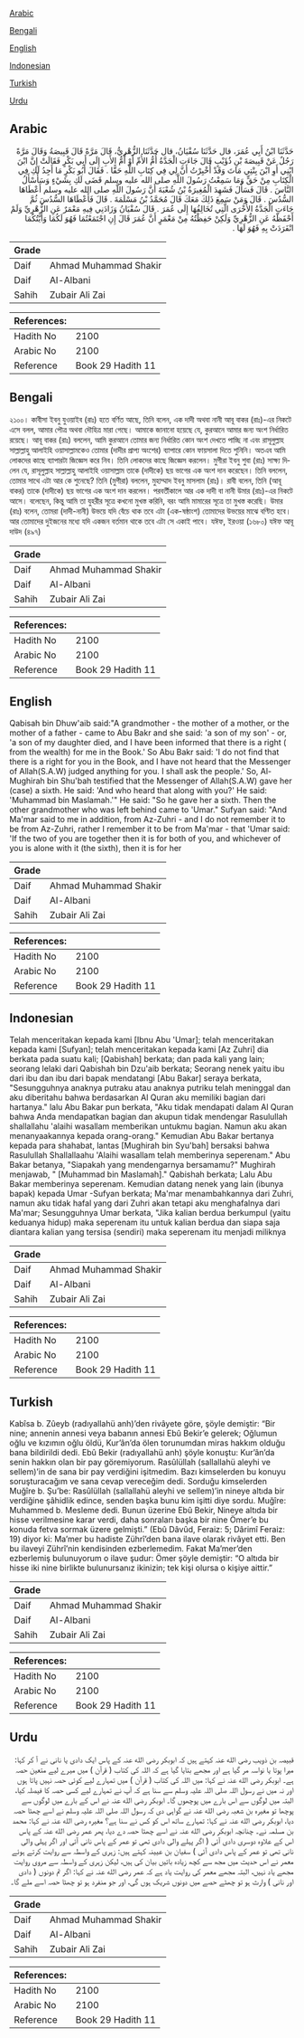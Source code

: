 [Arabic](#arabic)

[Bengali](#bengali)

[English](#english)

[Indonesian](#indonesian)

[Turkish](#turkish)

[Urdu](#urdu)

## Arabic


<div dir="rtl" lang="ar" style={{fontSize:'larger',backgroundColor:'#f8f9fa',padding:20}}>
حَدَّثَنَا ابْنُ أَبِي عُمَرَ، قال حَدَّثَنَا سُفْيَانُ، قال حَدَّثَنَا الزُّهْرِيُّ، قَالَ مَرَّةً قَالَ قَبِيصَةُ وَقَالَ مَرَّةً رَجُلٌ عَنْ قَبِيصَةَ بْنِ ذُؤَيْبٍ قَالَ جَاءَتِ الْجَدَّةُ أُمُّ الأُمِّ أَوْ أُمُّ الأَبِ إِلَى أَبِي بَكْرٍ فَقَالَتْ إِنَّ ابْنَ ابْنِي أَوِ ابْنَ بِنْتِي مَاتَ وَقَدْ أُخْبِرْتُ أَنَّ لِي فِي كِتَابِ اللَّهِ حَقًّا ‏.‏ فَقَالَ أَبُو بَكْرٍ مَا أَجِدُ لَكِ فِي الْكِتَابِ مِنْ حَقٍّ وَمَا سَمِعْتُ رَسُولَ اللَّهِ صلى الله عليه وسلم قَضَى لَكِ بِشَيْءٍ وَسَأَسْأَلُ النَّاسَ ‏.‏ قَالَ فَسَأَلَ فَشَهِدَ الْمُغِيرَةُ بْنُ شُعْبَةَ أَنَّ رَسُولَ اللَّهِ صلى الله عليه وسلم أَعْطَاهَا السُّدُسَ ‏.‏ قَالَ وَمَنْ سَمِعَ ذَلِكَ مَعَكَ قَالَ مُحَمَّدُ بْنُ مَسْلَمَةَ ‏.‏ قَالَ فَأَعْطَاهَا السُّدُسَ ثُمَّ جَاءَتِ الْجَدَّةُ الأُخْرَى الَّتِي تُخَالِفُهَا إِلَى عُمَرَ ‏.‏ قَالَ سُفْيَانُ وَزَادَنِي فِيهِ مَعْمَرٌ عَنِ الزُّهْرِيِّ وَلَمْ أَحْفَظْهُ عَنِ الزُّهْرِيِّ وَلَكِنْ حَفِظْتُهُ مِنْ مَعْمَرٍ أَنَّ عُمَرَ قَالَ إِنِ اجْتَمَعْتُمَا فَهُوَ لَكُمَا وَأَيَّتُكُمَا انْفَرَدَتْ بِهِ فَهُوَ لَهَا ‏.‏
</div>
<div style={{backgroundColor:'#f8f9fa',padding:20, marginBottom: 10}}><table> <thead> <tr> <th>Grade</th> <th></th> </tr> </thead> <tbody> <tr><td>Daif</td><td>Ahmad Muhammad Shakir</td></tr><tr><td>Daif</td><td>Al-Albani</td></tr><tr><td>Sahih</td><td>Zubair Ali Zai</td></tr></tbody></table><table> <thead> <tr> <th>References:</th> <th></th> </tr> </thead> <tbody><tr><td>Hadith No</td><td>2100</td></tr><tr><td>Arabic No</td><td>2100</td></tr><tr><td>Reference</td><td>Book 29 Hadith 11</td></tr></tbody></table></div>

## Bengali


<div dir="ltr" lang="bn" style={{fontSize:'larger',backgroundColor:'#f8f9fa',padding:20}}>
২১০০। কাবীসা ইবনু যুওয়াইব (রাঃ) হতে বর্ণিত আছে, তিনি বলেন, এক দাদী অথবা নানী আবূ বাকর (রাঃ)-এর নিকটে এসে বলল, আমার পৌত্র অথবা দৌহিত্র মারা গেছে। আমাকে জানানো হয়েছে যে, কুরআনে আমার জন্য অংশ নির্ধারিত রয়েছে। আবূ বাকর (রাঃ) বললেন, আমি কুরআনে তোমার জন্য নির্ধারিত কোন অংশ দেখতে পাচ্ছি না এবং রাসূলুল্লাহ সাল্লাল্লাহু আলাইহি ওয়াসাল্লামকেও তোমার (দাদীর প্রাপ্য অংশের) ব্যাপারে কোন ফায়সালা দিতে শুনিনি। অতএব আমি লোকদের কাছে ব্যাপারটা জিজ্ঞেস করে নিব। তিনি লোকদের কাছে জিজ্ঞেস করলেন। মুগীরা ইবনু শুবা (রাঃ) সাক্ষ্য দিলেন যে, রাসূলুল্লাহ সাল্লাল্লাহু আলাইহি ওয়াসাল্লাম তাকে (দাদীকে) ছয় ভাগের এক অংশ দান করেছেন। তিনি বললেন, তোমার সাথে এটা আর কে শুনেছে? তিনি (মুগীরা) বললেন, মুহাম্মাদ ইবনু মাসলাম (রাঃ)। রাবী বলেন, তিনি (আবূ বাকর) তাকে (দাদীকে) ছয় ভাগের এক অংশ দান করলেন। পরবর্তীকালে আর এক দাদী বা নানী উমার (রাঃ)-এর নিকটে আসে। বলেছেন, কিন্তু আমি তা যুহরীর সূত্রে কখনো মুখস্ত করিনি, বরং আমি মামারের সূত্রে তা মুখস্ত করেছি। উমার (রাঃ) বলেন, তোমরা (দাদী-নানী) উভয়ে যদি বেঁচে থাক তবে এটা (এক-ষষ্ঠাংশ) তোমাদের উভয়ের মাঝে বণ্টিত হবে। আর তোমাদের দুইজনের মধ্যে যদি একজন বর্তমান থাকে তবে এটা সে একাই পাবে। যঈফ, ইরওয়া (১৬৮০) যঈফ আবূ দাউদ (৪৯৭)
</div>
<div style={{backgroundColor:'#f8f9fa',padding:20, marginBottom: 10}}><table> <thead> <tr> <th>Grade</th> <th></th> </tr> </thead> <tbody> <tr><td>Daif</td><td>Ahmad Muhammad Shakir</td></tr><tr><td>Daif</td><td>Al-Albani</td></tr><tr><td>Sahih</td><td>Zubair Ali Zai</td></tr></tbody></table><table> <thead> <tr> <th>References:</th> <th></th> </tr> </thead> <tbody><tr><td>Hadith No</td><td>2100</td></tr><tr><td>Arabic No</td><td>2100</td></tr><tr><td>Reference</td><td>Book 29 Hadith 11</td></tr></tbody></table></div>

## English


<div dir="ltr" lang="en" style={{fontSize:'larger',backgroundColor:'#f8f9fa',padding:20}}>
Qabisah bin Dhuw'aib said:"A grandmother - the mother of a mother, or the mother of a father - came to Abu Bakr and she said: 'a son of my son' - or, 'a son of my daughter died, and I have been informed that there is a right ( from the wealth) for me in the Book.' So Abu Bakr said: 'I do not find that there is a right for you in the Book, and I have not heard that the Messenger of Allah(S.A.W) judged anything for you. I shall ask the people.' So, Al-Mughirah bin Shu'bah testified that the Messenger of Allah(S.A.W) gave her (case) a sixth. He said: 'And who heard that along with you?' He said: 'Muhammad bin Maslamah.'" He said: "So he gave her a sixth. Then the other grandmother who was left behind came to 'Umar." Sufyan said: "And Ma'mar said to me in addition, from Az-Zuhri - and I do not remember it to be from Az-Zuhri, rather I remember it to be from Ma'mar - that 'Umar said: 'If the two of you are together then it is for both of you, and whichever of you is alone with it (the sixth), then it is for her
</div>
<div style={{backgroundColor:'#f8f9fa',padding:20, marginBottom: 10}}><table> <thead> <tr> <th>Grade</th> <th></th> </tr> </thead> <tbody> <tr><td>Daif</td><td>Ahmad Muhammad Shakir</td></tr><tr><td>Daif</td><td>Al-Albani</td></tr><tr><td>Sahih</td><td>Zubair Ali Zai</td></tr></tbody></table><table> <thead> <tr> <th>References:</th> <th></th> </tr> </thead> <tbody><tr><td>Hadith No</td><td>2100</td></tr><tr><td>Arabic No</td><td>2100</td></tr><tr><td>Reference</td><td>Book 29 Hadith 11</td></tr></tbody></table></div>

## Indonesian


<div dir="ltr" lang="id" style={{fontSize:'larger',backgroundColor:'#f8f9fa',padding:20}}>
Telah menceritakan kepada kami [Ibnu Abu 'Umar]; telah menceritakan kepada kami [Sufyan]; telah menceritakan kepada kami [Az Zuhri] dia berkata pada suatu kali; [Qabishah] berkata; dan pada kali yang lain; seorang lelaki dari Qabishah bin Dzu'aib berkata; Seorang nenek yaitu ibu dari ibu dan ibu dari bapak mendatangi [Abu Bakar] seraya berkata, "Sesungguhnya anaknya putraku atau anaknya putriku telah meninggal dan aku diberitahu bahwa berdasarkan Al Quran aku memiliki bagian dari hartanya." lalu Abu Bakar pun berkata, "Aku tidak mendapati dalam Al Quran bahwa Anda mendapatkan bagian dan akupun tidak mendengar Rasulullah shallallahu 'alaihi wasallam memberikan untukmu bagian. Namun aku akan menanyaakannya kepada orang-orang." Kemudian Abu Bakar bertanya kepada para shahabat, lantas [Mughirah bin Syu'bah] bersaksi bahwa Rasulullah Shallallaahu 'Alaihi wasallam telah memberinya seperenam." Abu Bakar betanya, "Siapakah yang mendengarnya bersamamu?" Mughirah menjawab, " [Muhammad bin Maslamah]." Qabishah berkata; Lalu Abu Bakar memberinya seperenam. Kemudian datang nenek yang lain (ibunya bapak) kepada Umar -Sufyan berkata; Ma'mar menambahkannya dari Zuhri, namun aku tidak hafal yang dari Zuhri akan tetapi aku menghafalnya dari Ma'mar; Sesungguhnya Umar berkata, "Jika kalian berdua berkumpul (yaitu keduanya hidup) maka seperenam itu untuk kalian berdua dan siapa saja diantara kalian yang tersisa (sendiri) maka seperenam itu menjadi miliknya
</div>
<div style={{backgroundColor:'#f8f9fa',padding:20, marginBottom: 10}}><table> <thead> <tr> <th>Grade</th> <th></th> </tr> </thead> <tbody> <tr><td>Daif</td><td>Ahmad Muhammad Shakir</td></tr><tr><td>Daif</td><td>Al-Albani</td></tr><tr><td>Sahih</td><td>Zubair Ali Zai</td></tr></tbody></table><table> <thead> <tr> <th>References:</th> <th></th> </tr> </thead> <tbody><tr><td>Hadith No</td><td>2100</td></tr><tr><td>Arabic No</td><td>2100</td></tr><tr><td>Reference</td><td>Book 29 Hadith 11</td></tr></tbody></table></div>

## Turkish


<div dir="ltr" lang="tr" style={{fontSize:'larger',backgroundColor:'#f8f9fa',padding:20}}>
Kabîsa b. Zûeyb (radıyallahü anh)’den rivâyete göre, şöyle demiştir: “Bir nine; annenin annesi veya babanın annesi Ebû Bekir’e gelerek; Oğlumun oğlu ve kızımın oğlu öldü, Kur’ân’da ölen torunumdan miras hakkım olduğu bana bildirildi dedi. Ebû Bekir (radıyallahü anh) şöyle konuştu: Kur’ân’da senin hakkın olan bir pay göremiyorum. Rasûlüllah (sallallahü aleyhi ve sellem)’in de sana bir pay verdiğini işitmedim. Bazı kimselerden bu konuyu soruşturacağım ve sana cevap vereceğim dedi. Sorduğu kimselerden Muğîre b. Şu’be: Rasûlüllah (sallallahü aleyhi ve sellem)’in nineye altıda bir verdiğine şâhidlik edince, senden başka bunu kim işitti diye sordu. Muğîre: Muhammed b. Mesleme dedi. Bunun üzerine Ebû Bekir, Nineye altıda bir hisse verilmesine karar verdi, daha sonraları başka bir nine Ömer’e bu konuda fetva sormak üzere gelmişti.” (Ebû Dâvûd, Feraiz: 5; Dârimî Feraiz: 19) diyor ki: Ma’mer bu hadiste Zührî’den bana ilave olarak rivâyet etti. Ben bu ilaveyi Zührî’nin kendisinden ezberlemedim. Fakat Ma’mer’den ezberlemiş bulunuyorum o ilave şudur: Ömer şöyle demiştir: “O altıda bir hisse iki nine birlikte bulunursanız ikinizin; tek kişi olursa o kişiye aittir.”
</div>
<div style={{backgroundColor:'#f8f9fa',padding:20, marginBottom: 10}}><table> <thead> <tr> <th>Grade</th> <th></th> </tr> </thead> <tbody> <tr><td>Daif</td><td>Ahmad Muhammad Shakir</td></tr><tr><td>Daif</td><td>Al-Albani</td></tr><tr><td>Sahih</td><td>Zubair Ali Zai</td></tr></tbody></table><table> <thead> <tr> <th>References:</th> <th></th> </tr> </thead> <tbody><tr><td>Hadith No</td><td>2100</td></tr><tr><td>Arabic No</td><td>2100</td></tr><tr><td>Reference</td><td>Book 29 Hadith 11</td></tr></tbody></table></div>

## Urdu


<div dir="rtl" lang="ur" style={{fontSize:'larger',backgroundColor:'#f8f9fa',padding:20}}>
قبیصہ بن ذویب رضی الله عنہ کہتے ہیں کہ ابوبکر رضی الله عنہ کے پاس ایک دادی یا نانی نے آ کر کہا: میرا پوتا یا نواسہ مر گیا ہے اور مجھے بتایا گیا ہے کہ اللہ کی کتاب ( قرآن ) میں میرے لیے متعین حصہ ہے۔ ابوبکر رضی الله عنہ نے کہا: میں اللہ کی کتاب ( قرآن ) میں تمہارے لیے کوئی حصہ نہیں پاتا ہوں اور نہ میں نے رسول اللہ صلی اللہ علیہ وسلم سے سنا ہے کہ آپ نے تمہارے لیے کسی حصہ کا فیصلہ کیا، البتہ میں لوگوں سے اس بارے میں پوچھوں گا۔ ابوبکر رضی الله عنہ نے اس کے بارے میں لوگوں سے پوچھا تو مغیرہ بن شعبہ رضی الله عنہ نے گواہی دی کہ رسول اللہ صلی اللہ علیہ وسلم نے اسے چھٹا حصہ دیا، ابوبکر رضی الله عنہ نے کہا: تمہارے ساتھ اس کو کس نے سنا ہے؟ مغیرہ رضی الله عنہ نے کہا: محمد بن مسلمہ نے۔ چنانچہ ابوبکر رضی الله عنہ نے اسے چھٹا حصہ دے دیا، پھر عمر رضی الله عنہ کے پاس اس کے علاوہ دوسری دادی آئی ( اگر پہلے والی دادی تھی تو عمر کے پاس نانی آئی اور اگر پہلی والی نانی تھی تو عمر کے پاس دادی آئی ) سفیان بن عیینہ کہتے ہیں: زہری کے واسطہ سے روایت کرتے ہوئے معمر نے اس حدیث میں مجھ سے کچھ زیادہ باتیں بیان کی ہیں، لیکن زہری کے واسطہ سے مروی روایت مجھے یاد نہیں، البتہ مجھے معمر کی روایت یاد ہے کہ عمر رضی الله عنہ نے کہا: اگر تم دونوں ( دادی اور نانی ) وارث ہو تو چھٹے حصے میں دونوں شریک ہوں گی، اور جو منفرد ہو تو چھٹا حصہ اسے ملے گا۔
</div>
<div style={{backgroundColor:'#f8f9fa',padding:20, marginBottom: 10}}><table> <thead> <tr> <th>Grade</th> <th></th> </tr> </thead> <tbody> <tr><td>Daif</td><td>Ahmad Muhammad Shakir</td></tr><tr><td>Daif</td><td>Al-Albani</td></tr><tr><td>Sahih</td><td>Zubair Ali Zai</td></tr></tbody></table><table> <thead> <tr> <th>References:</th> <th></th> </tr> </thead> <tbody><tr><td>Hadith No</td><td>2100</td></tr><tr><td>Arabic No</td><td>2100</td></tr><tr><td>Reference</td><td>Book 29 Hadith 11</td></tr></tbody></table></div>